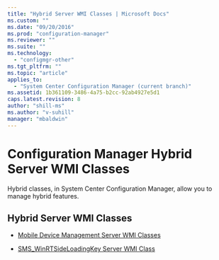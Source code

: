 ```yaml
---
title: "Hybrid Server WMI Classes | Microsoft Docs"
ms.custom: ""
ms.date: "09/20/2016"
ms.prod: "configuration-manager"
ms.reviewer: ""
ms.suite: ""
ms.technology:
  - "configmgr-other"
ms.tgt_pltfrm: ""
ms.topic: "article"
applies_to:
  - "System Center Configuration Manager (current branch)"
ms.assetid: 1b361109-3486-4a75-b2cc-92ab4927e5d1
caps.latest.revision: 8
author: "shill-ms"
ms.author: "v-suhill"
manager: "mbaldwin"
---
```

# Configuration Manager Hybrid Server WMI Classes
Hybrid classes, in System Center Configuration Manager, allow you to manage hybrid features.  

## Hybrid Server WMI Classes  

-   [Mobile Device Management Server WMI Classes](../../../develop/reference/mdm/mobile-device-management-server-wmi-classes.md)  

-   [SMS_WinRTSideLoadingKey Server WMI Class](../../../develop/reference/mdm/sms_winrtsideloadingkey-server-wmi-class.md)
